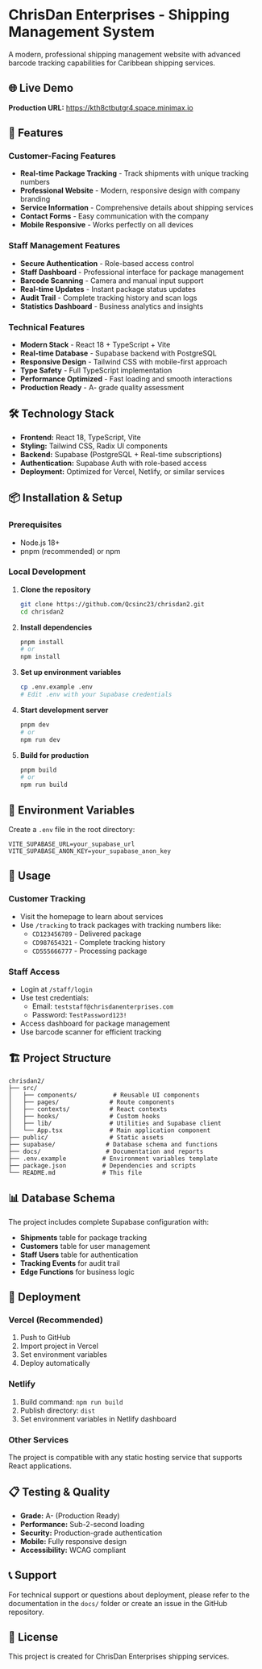 # ChrisDan Enterprises - Shipping Management System

A modern, professional shipping management website with advanced barcode tracking capabilities for Caribbean shipping services.

## 🌐 Live Demo
**Production URL:** https://kth8ctbutgr4.space.minimax.io

## 🚀 Features

### Customer-Facing Features
- **Real-time Package Tracking** - Track shipments with unique tracking numbers
- **Professional Website** - Modern, responsive design with company branding
- **Service Information** - Comprehensive details about shipping services
- **Contact Forms** - Easy communication with the company
- **Mobile Responsive** - Works perfectly on all devices

### Staff Management Features
- **Secure Authentication** - Role-based access control
- **Staff Dashboard** - Professional interface for package management
- **Barcode Scanning** - Camera and manual input support
- **Real-time Updates** - Instant package status updates
- **Audit Trail** - Complete tracking history and scan logs
- **Statistics Dashboard** - Business analytics and insights

### Technical Features
- **Modern Stack** - React 18 + TypeScript + Vite
- **Real-time Database** - Supabase backend with PostgreSQL
- **Responsive Design** - Tailwind CSS with mobile-first approach
- **Type Safety** - Full TypeScript implementation
- **Performance Optimized** - Fast loading and smooth interactions
- **Production Ready** - A- grade quality assessment

## 🛠️ Technology Stack

- **Frontend:** React 18, TypeScript, Vite
- **Styling:** Tailwind CSS, Radix UI components
- **Backend:** Supabase (PostgreSQL + Real-time subscriptions)
- **Authentication:** Supabase Auth with role-based access
- **Deployment:** Optimized for Vercel, Netlify, or similar services

## 📦 Installation & Setup

### Prerequisites
- Node.js 18+ 
- pnpm (recommended) or npm

### Local Development
1. **Clone the repository**
   ```bash
   git clone https://github.com/Qcsinc23/chrisdan2.git
   cd chrisdan2
   ```

2. **Install dependencies**
   ```bash
   pnpm install
   # or
   npm install
   ```

3. **Set up environment variables**
   ```bash
   cp .env.example .env
   # Edit .env with your Supabase credentials
   ```

4. **Start development server**
   ```bash
   pnpm dev
   # or
   npm run dev
   ```

5. **Build for production**
   ```bash
   pnpm build
   # or
   npm run build
   ```

## 🔧 Environment Variables

Create a `.env` file in the root directory:

```env
VITE_SUPABASE_URL=your_supabase_url
VITE_SUPABASE_ANON_KEY=your_supabase_anon_key
```

## 🎯 Usage

### Customer Tracking
- Visit the homepage to learn about services
- Use `/tracking` to track packages with tracking numbers like:
  - `CD123456789` - Delivered package
  - `CD987654321` - Complete tracking history
  - `CD555666777` - Processing package

### Staff Access
- Login at `/staff/login`
- Use test credentials:
  - Email: `teststaff@chrisdanenterprises.com`
  - Password: `TestPassword123!`
- Access dashboard for package management
- Use barcode scanner for efficient tracking

## 🏗️ Project Structure

```
chrisdan2/
├── src/
│   ├── components/          # Reusable UI components
│   ├── pages/              # Route components
│   ├── contexts/           # React contexts
│   ├── hooks/              # Custom hooks
│   ├── lib/                # Utilities and Supabase client
│   └── App.tsx             # Main application component
├── public/                 # Static assets
├── supabase/              # Database schema and functions
├── docs/                  # Documentation and reports
├── .env.example          # Environment variables template
├── package.json          # Dependencies and scripts
└── README.md             # This file
```

## 📊 Database Schema

The project includes complete Supabase configuration with:
- **Shipments** table for package tracking
- **Customers** table for user management
- **Staff Users** table for authentication
- **Tracking Events** for audit trail
- **Edge Functions** for business logic

## 🚀 Deployment

### Vercel (Recommended)
1. Push to GitHub
2. Import project in Vercel
3. Set environment variables
4. Deploy automatically

### Netlify
1. Build command: `npm run build`
2. Publish directory: `dist`
3. Set environment variables in Netlify dashboard

### Other Services
The project is compatible with any static hosting service that supports React applications.

## 📋 Testing & Quality

- **Grade:** A- (Production Ready)
- **Performance:** Sub-2-second loading
- **Security:** Production-grade authentication
- **Mobile:** Fully responsive design
- **Accessibility:** WCAG compliant

## 📞 Support

For technical support or questions about deployment, please refer to the documentation in the `docs/` folder or create an issue in the GitHub repository.

## 📄 License

This project is created for ChrisDan Enterprises shipping services.

